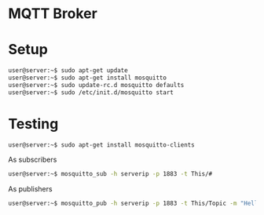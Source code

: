 # MQTT Broker

# Setup

```sh
user@server:~$ sudo apt-get update
user@server:~$ sudo apt-get install mosquitto
user@server:~$ sudo update-rc.d mosquitto defaults
user@server:~$ sudo /etc/init.d/mosquitto start
```

# Testing

```sh
user@server:~$ sudo apt-get install mosquitto-clients
```

As subscribers

```sh
user@server:~$ mosquitto_sub -h serverip -p 1883 -t This/#
```

As publishers

```sh
user@server:~$ mosquitto_pub -h serverip -p 1883 -t This/Topic -m "Hello All!"
```

